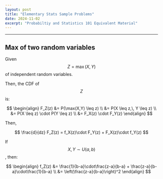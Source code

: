 ```yaml
---
layout: post
title: "Elementary Stats Sample Problems"
date: 2024-11-02
excerpt: "Probabiltiy and Statistics 101 Equivalent Material"
---
```



---

## Max of two random variables

Given $$ Z = \max(X,Y) $$ of independent random variables.

Then, the CDF of $$ Z $$ is:

$$
\begin{align}
F_Z(z) &= P(\max(X,Y) \leq z) \\
&= P(X \leq z,\, Y \leq z) \\
&= P(X \leq z) \cdot P(Y \leq z) \\
&= F_X(z) \cdot F_Y(z)
\end{align}
$$

Then,

$$
\frac{d}{dz} F_Z(z) = f_X(z)\cdot F_Y(z) + F_X(z)\cdot f_Y(z)
$$

If $$ X,Y \sim U(a,b) $$, then:

$$
\begin{align}
f_Z(z) &= \frac{1}{b-a}\cdot\frac{z-a}{b-a} + \frac{z-a}{b-a}\cdot\frac{1}{b-a} \\
&= \left(\frac{z-a}{b-a}\right)^2
\end{align}
$$
